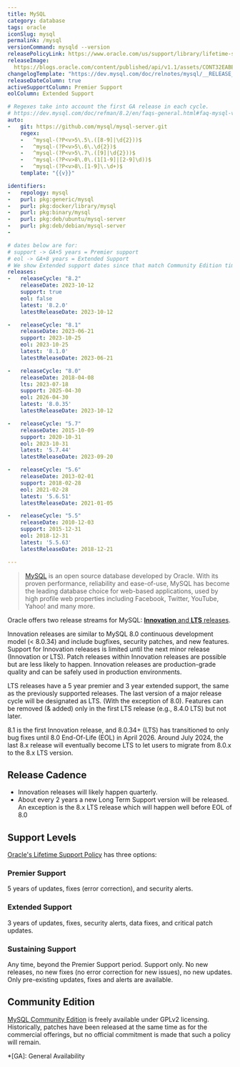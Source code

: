 ```yaml
---
title: MySQL
category: database
tags: oracle
iconSlug: mysql
permalink: /mysql
versionCommand: mysqld --version
releasePolicyLink: https://www.oracle.com/us/support/library/lifetime-support-technology-069183.pdf
releaseImage:
  https://blogs.oracle.com/content/published/api/v1.1/assets/CONT32EABEA4FBCC4464BD35F58CEEA2EAFD/Medium?format=jpg&channelToken=32954b2a813146c9b9a4fa99364eba8e
changelogTemplate: "https://dev.mysql.com/doc/relnotes/mysql/__RELEASE_CYCLE__/en/news-{{'__LATEST__'|replace:'.','-'}}.html"
releaseDateColumn: true
activeSupportColumn: Premier Support
eolColumn: Extended Support

# Regexes take into account the first GA release in each cycle.
# https://dev.mysql.com/doc/refman/8.2/en/faqs-general.html#faq-mysql-version-ga
auto:
-   git: https://github.com/mysql/mysql-server.git
    regex:
    -   ^mysql-(?P<v>5\.5\.([8-9]|\d{2}))$
    -   ^mysql-(?P<v>5\.6\.\d{2})$
    -   ^mysql-(?P<v>5\.7\.([9]|\d{2}))$
    -   ^mysql-(?P<v>8\.0\.(1[1-9]|[2-9]\d))$
    -   ^mysql-(?P<v>8\.[1-9]\.\d+)$
    template: "{{v}}"

identifiers:
-   repology: mysql
-   purl: pkg:generic/mysql
-   purl: pkg:docker/library/mysql
-   purl: pkg:binary/mysql
-   purl: pkg:deb/ubuntu/mysql-server
-   purl: pkg:deb/debian/mysql-server
-   

# dates below are for:
# support -> GA+5 years = Premier support
# eol -> GA+8 years = Extended Support
# We show Extended support dates since that match Community Edition timelines
releases:
-   releaseCycle: "8.2"
    releaseDate: 2023-10-12
    support: true
    eol: false
    latest: '8.2.0'
    latestReleaseDate: 2023-10-12

-   releaseCycle: "8.1"
    releaseDate: 2023-06-21
    support: 2023-10-25
    eol: 2023-10-25
    latest: '8.1.0'
    latestReleaseDate: 2023-06-21

-   releaseCycle: "8.0"
    releaseDate: 2018-04-08
    lts: 2023-07-18
    support: 2025-04-30
    eol: 2026-04-30
    latest: '8.0.35'
    latestReleaseDate: 2023-10-12

-   releaseCycle: "5.7"
    releaseDate: 2015-10-09
    support: 2020-10-31
    eol: 2023-10-31
    latest: '5.7.44'
    latestReleaseDate: 2023-09-20

-   releaseCycle: "5.6"
    releaseDate: 2013-02-01
    support: 2018-02-28
    eol: 2021-02-28
    latest: '5.6.51'
    latestReleaseDate: 2021-01-05

-   releaseCycle: "5.5"
    releaseDate: 2010-12-03
    support: 2015-12-31
    eol: 2018-12-31
    latest: '5.5.63'
    latestReleaseDate: 2018-12-21

---
```


> [MySQL](https://www.mysql.com/about/) is an open source database developed by Oracle. With its
> proven performance, reliability and ease-of-use, MySQL has become the leading database choice for
> web-based applications, used by high profile web properties including Facebook, Twitter, YouTube,
> Yahoo! and many more.

Oracle offers two release streams for MySQL:
[**Innovation** and **LTS** releases](https://blogs.oracle.com/mysql/post/introducing-mysql-innovation-and-longterm-support-lts-versions).

Innovation releases are similar to MySQL 8.0 continuous development model (< 8.0.34) and include bugfixes,
security patches, and new features. Support for Innovation releases is limited until the next minor release
(Innovation or LTS). Patch releases within Innovation releases are possible but are less likely to happen.
Innovation releases are production-grade quality and can be safely used in production environments.

LTS releases have a 5 year premier and 3 year extended support, the same as the previously supported releases.
The last version of a major release cycle will be designated as LTS. (With the exception of 8.0).
Features can be removed (& added) only in the first LTS release (e.g., 8.4.0 LTS) but not later.

8.1 is the first Innovation release,
and 8.0.34+ (LTS) has transitioned to only bug fixes until 8.0 End-Of-Life (EOL)
in April 2026. Around July 2024, the last 8.x release will eventually become LTS to
let users to migrate from 8.0.x to the 8.x LTS version.

## Release Cadence

- Innovation releases will likely happen quarterly.
- About every 2 years a new Long Term Support version will be released.
  An exception is the 8.x LTS release which will happen well before EOL of 8.0

## Support Levels

[Oracle's Lifetime Support Policy](https://www.mysql.com/support/) has three options:

### Premier Support

5 years of updates, fixes (error correction), and security alerts.

### Extended Support

3 years of updates, fixes, security alerts, data fixes, and critical patch updates.

### Sustaining Support

Any time, beyond the Premier Support period. Support only. No new releases, no new fixes (no error
correction for new issues), no new updates. Only pre-existing updates, fixes and alerts are
available.

## Community Edition

[MySQL Community Edition](https://www.mysql.com/products/community/) is freely available under GPLv2
licensing. Historically, patches have been released at the same time as for the commercial
offerings, but no official commitment is made that such a policy will remain.

*[GA]: General Availability
